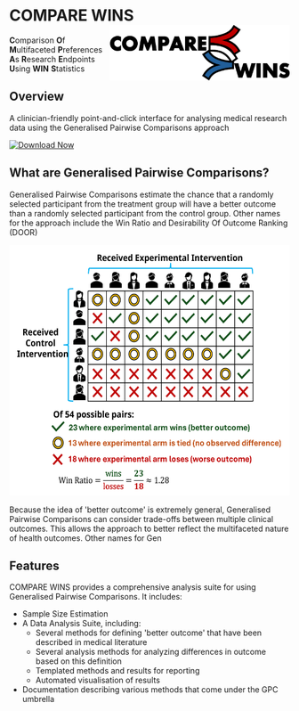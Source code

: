 # COMPARE WINS <a><img src="source/app/shiny/www/compare-wins-logo.svg" align="right" height="100"></a>

**C**omparison **O**f **M**ultifaceted **P**references **A**s **R**esearch **E**ndpoints **U**sing **WIN** **S**tatistics

## Overview

A clinician-friendly point-and-click interface for analysing medical research data using the Generalised Pairwise Comparisons approach

<!-- BEGIN LATEST DOWNLOAD BUTTON -->
[![Download Now](https://custom-icon-badges.demolab.com/badge/-Download-blue?style=for-the-badge&logo=download&logoColor=white "Download zip")](https://github.com/HannahJohns/compare-wins/releases/latest/download/CompareWins_setup.exe)
<!-- END LATEST DOWNLOAD BUTTON -->

## What are Generalised Pairwise Comparisons?

Generalised Pairwise Comparisons estimate the chance that a randomly selected participant from the treatment group will have a better outcome than a randomly selected participant from the control group. Other names for the approach include the Win Ratio and Desirability Of Outcome Ranking (DOOR)

<img src="source/app/shiny/www/win_diagram.svg" height=450>

Because the idea of 'better outcome' is extremely general, Generalised Pairwise Comparisons can consider trade-offs between multiple clinical outcomes. This allows the approach to better reflect the multifaceted nature of health outcomes. Other names for Gen

## Features

COMPARE WINS provides a comprehensive analysis suite for using Generalised Pairwise Comparisons. It includes:

* Sample Size Estimation
* A Data Analysis Suite, including:
  * Several methods for defining 'better outcome' that have been described in medical literature
  * Several analysis methods for analyzing differences in outcome based on this definition
  * Templated methods and results for reporting
  * Automated visualisation of results
* Documentation describing various methods that come under the GPC umbrella


